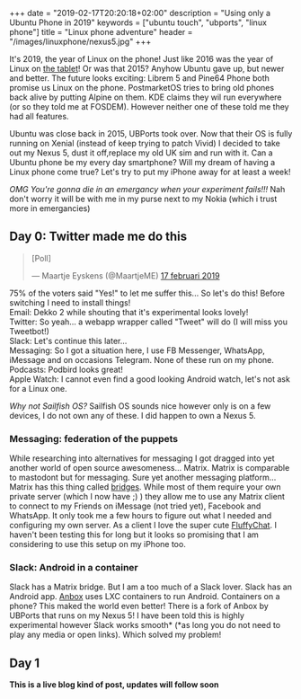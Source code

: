 +++
date = "2019-02-17T20:20:18+02:00"
description = "Using only a Ubuntu Phone in 2019"
keywords = ["ubuntu touch", "ubports", "linux phone"]
title = "Linux phone adventure"
header = "/images/linuxphone/nexus5.jpg"
+++

It's 2019, the year of Linux on the phone! Just like 2016 was the year of Linux on [the tablet](https://eyskens.me/aquaris-m10-hd-ubuntu-edition-review/)! Or was that 2015? Anyhow Ubuntu gave up, but newer and better. The future looks exciting: Librem 5 and Pine64 Phone both promise us Linux on the phone. PostmarketOS tries to bring old phones back alive by putting Alpine on them. KDE claims they wil run everywhere (or so they told me at FOSDEM). However neither one of these told me they had all features.

Ubuntu was close back in 2015, UBPorts took over. Now that their OS is fully running on Xenial (instead of keep trying to patch Vivid) I decided to take out my Nexus 5, dust it off,replace my old UK sim and run with it. Can a Ubuntu phone be my every day smartphone? Will my dream of having a Linux phone come true? Let's try to put my iPhone away for at least a week!

*OMG You're gonna die in an emergancy when your experiment fails!!!* Nah don't worry it will be with me in my purse next to my Nokia (which i trust more in emergancies)

## Day 0: Twitter made me do this
<blockquote class="twitter-tweet" data-lang="nl"><p lang="en" dir="ltr">[Poll]</p>&mdash; Maartje Eyskens (@MaartjeME) <a href="https://twitter.com/MaartjeME/status/1097061620570836993?ref_src=twsrc%5Etfw">17 februari 2019</a></blockquote>
<script async src="https://platform.twitter.com/widgets.js" charset="utf-8"></script>

75% of the voters said "Yes!" to let me suffer this... So let's do this! Before switching I need to install things!  
Email: Dekko 2 while shouting that it's experimental looks lovely!  
Twitter: So yeah... a webapp wrapper called "Tweet" will do (I will miss you Tweetbot!)  
Slack: Let's continue this later...  
Messaging: So I got a situation here, I use FB Messenger, WhatsApp, iMessage and on occasions Telegram. None of these run on my phone.  
Podcasts: Podbird looks great!  
Apple Watch: I cannot even find a good looking Android watch, let's not ask for a Linux one.  

*Why not Sailfish OS?* Sailfish OS sounds nice however only is on a few devices, I do not own any of these. I did happen to own a Nexus 5.

### Messaging: federation of the puppets
While researching into alternatives for messaging I got dragged into yet another world of open source awesomeness... Matrix. Matrix is comparable to mastodont but for messaging.
Sure yet another messaging platform... Matrix has this thing called [bridges](https://matrix.org/docs/projects/bridges). While most of them require your own private server (which I now have ;) ) they allow me to use any Matrix client to connect to my Friends on iMessage (not tried yet), Facebook and WhatsApp. It only took me a few hours to figure out what I needed and configuring my own server. As a client I love the super cute [FluffyChat](https://open-store.io/app/fluffychat.christianpauly). I haven't been testing this for long but it looks so promising that I am considering to use this setup on my iPhone too.

### Slack: Android in a container
Slack has a Matrix bridge. But I am a too much of a Slack lover. Slack has an Android app. [Anbox](https://github.com/anbox/anbox) uses LXC containers to run Android.
Containers on a phone? This maked the world even better! There is a fork of Anbox by UBPorts that runs on my Nexus 5! I have been told this is highly experimental however Slack works smooth* (*as long you do not need to play any media or open links). Which solved my problem!

## Day 1

**This is a live blog kind of post, updates will follow soon**